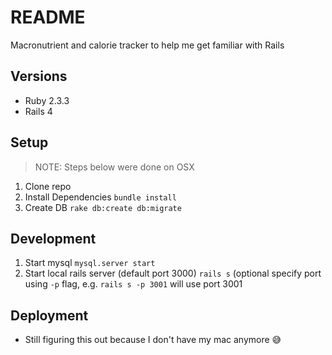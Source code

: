 # README

Macronutrient and calorie tracker to help me get familiar with Rails

## Versions
* Ruby 2.3.3
* Rails 4

## Setup
> NOTE: Steps below were done on OSX
1. Clone repo
2. Install Dependencies 
  `bundle install`
3. Create DB
  `rake db:create db:migrate`

## Development
1. Start mysql
  `mysql.server start`
2. Start local rails server (default port 3000)
  `rails s` (optional specify port using `-p` flag, e.g. `rails s -p 3001` will use port 3001

## Deployment
 * Still figuring this out because I don't have my mac anymore 😅
